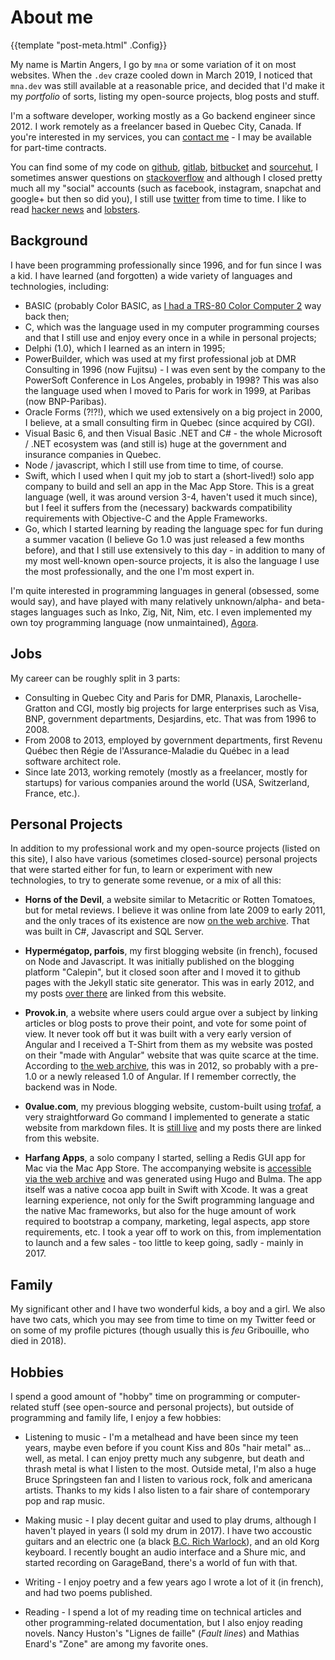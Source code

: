 # About me

{{template "post-meta.html" .Config}}

My name is Martin Angers, I go by `mna` or some variation of it on most websites.
When the `.dev` craze cooled down in March 2019, I noticed that `mna.dev` was still
available at a reasonable price, and decided that I'd make it my *portfolio* of
sorts, listing my open-source projects, blog posts and stuff.

I'm a software developer, working mostly as a Go backend engineer since 2012. I
work remotely as a freelancer based in Quebec City, Canada. If you're interested in
my services, you can [contact me][email] - I may be available for part-time contracts.

You can find some of my code on [github], [gitlab], [bitbucket] and [sourcehut], I
sometimes answer questions on [stackoverflow] and although I closed pretty much
all my "social" accounts (such as facebook, instagram, snapchat and google+ but then
so did you), I still use [twitter] from time to time. I like to read [hacker news][hn]
and [lobsters].

## Background

I have been programming professionally since 1996, and for fun since I was a kid. I
have learned (and forgotten) a wide variety of languages and technologies, including:

* BASIC (probably Color BASIC, as [I had a TRS-80 Color Computer 2][coco2] way back then;
* C, which was the language used in my computer programming courses and that I still use
  and enjoy every once in a while in personal projects;
* Delphi (1.0), which I learned as an intern in 1995;
* PowerBuilder, which was used at my first professional job at DMR Consulting in 1996 (now
  Fujitsu) - I was even sent by the company to the PowerSoft Conference in Los Angeles, probably
  in 1998? This was also the language used when I moved to Paris for work in 1999, at
  Paribas (now BNP-Paribas).
* Oracle Forms (?!?!), which we used extensively on a big project in 2000, I believe, at
  a small consulting firm in Quebec (since acquired by CGI).
* Visual Basic 6, and then Visual Basic .NET and C# - the whole Microsoft / .NET
  ecosystem was (and still is) huge at the government and insurance companies in Quebec.
* Node / javascript, which I still use from time to time, of course.
* Swift, which I used when I quit my job to start a (short-lived!) solo app company to build
  and sell an app in the Mac App Store. This is a great language (well, it was around
  version 3-4, haven't used it much since), but I feel it suffers from the (necessary)
  backwards compatibility requirements with Objective-C and the Apple Frameworks.
* Go, which I started learning by reading the language spec for fun during a summer
  vacation (I believe Go 1.0 was just released a few months before), and that I still use
  extensively to this day - in addition to many of my most well-known open-source projects,
  it is also the language I use the most professionally, and the one I'm most expert in.

I'm quite interested in programming languages in general (obsessed, some would say), and have
played with many relatively unknown/alpha- and beta- stages languages such as Inko, Zig,
Nit, Nim, etc. I even implemented my own toy programming language (now unmaintained), [Agora].

## Jobs

My career can be roughly split in 3 parts:

* Consulting in Quebec City and Paris for DMR, Planaxis, Larochelle-Gratton and CGI,
  mostly big projects for large enterprises such as Visa, BNP, government departments,
  Desjardins, etc. That was from 1996 to 2008.
* From 2008 to 2013, employed by government departments, first Revenu Québec then
  Régie de l'Assurance-Maladie du Québec in a lead software architect role.
* Since late 2013, working remotely (mostly as a freelancer, mostly for startups)
  for various companies around the world (USA, Switzerland, France, etc.).

## Personal Projects

In addition to my professional work and my open-source projects (listed on this site),
I also have various (sometimes closed-source) personal projects that were started either
for fun, to learn or experiment with new technologies, to try to generate some revenue,
or a mix of all this:

* **Horns of the Devil**, a website similar to Metacritic or Rotten Tomatoes, but for
  metal reviews. I believe it was online from late 2009 to early 2011, and the only
  traces of its existence are now [on the web archive][horns]. That was built in C#,
  Javascript and SQL Server.

* **Hypermégatop, parfois**, my first blogging website (in french), focused on Node
  and Javascript. It was initially published on the blogging platform "Calepin", but
  it closed soon after and I moved it to github pages with the Jekyll static site
  generator. This was in early 2012, and my posts [over there][hyper] are linked from this
  website.

* **Provok.in**, a website where users could argue over a subject by linking articles
  or blog posts to prove their point, and vote for some point of view. It never took
  off but it was built with a very early version of Angular and I received a T-Shirt
  from them as my website was posted on their "made with Angular" website that was
  quite scarce at the time. According to [the web archive][provok], this was in 2012,
  so probably with a pre-1.0 or a newly released 1.0 of Angular. If I remember correctly,
  the backend was in Node.

* **0value.com**, my previous blogging website, custom-built using [trofaf], a very
  straightforward Go command I implemented to generate a static website from markdown
  files. It is [still live][0value] and my posts there are linked from this website.

* **Harfang Apps**, a solo company I started, selling a Redis GUI app for Mac
  via the Mac App Store. The accompanying website is [accessible via the web archive][harfang]
  and was generated using Hugo and Bulma. The app itself was a native cocoa app
  built in Swift with Xcode. It was a great learning experience, not only for the
  Swift programming language and the native Mac frameworks, but also for the huge
  amount of work required to bootstrap a company, marketing, legal aspects, app
  store requirements, etc. I took a year off to work on this, from implementation
  to launch and a few sales - too little to keep going, sadly - mainly in 2017.

## Family

My significant other and I have two wonderful kids, a boy and a girl. We also have
two cats, which you may see from time to time on my Twitter feed or on some of my
profile pictures (though usually this is *feu* Gribouille, who died in 2018).

## Hobbies

I spend a good amount of "hobby" time on programming or computer-related stuff
(see open-source and personal projects), but outside of programming and family
life, I enjoy a few hobbies:

* Listening to music - I'm a metalhead and have been since my teen years, maybe
  even before if you count Kiss and 80s "hair metal" as... well, as metal. I can
  enjoy pretty much any subgenre, but death and thrash metal is what I listen to
  the most. Outside metal, I'm also a huge Bruce Springsteen fan and I listen to
  various rock, folk and americana artists. Thanks to my kids I also listen to a
  fair share of contemporary pop and rap music.

* Making music - I play decent guitar and used to play drums, although I haven't
  played in years (I sold my drum in 2017). I have two accoustic guitars and an
  electric one (a black [B.C. Rich Warlock][bcrich]), and an old Korg keyboard.
  I recently bought an audio interface and a Shure mic, and started recording on
  GarageBand, there's a world of fun with that.

* Writing - I enjoy poetry and a few years ago I wrote a lot of it (in french),
  and had two poems published.

* Reading - I spend a lot of my reading time on technical articles and other
  programming-related documentation, but I also enjoy reading novels. Nancy
  Huston's "Lignes de faille" (*Fault lines*) and Mathias Enard's "Zone" are
  among my favorite ones.

[email]: mailto:{{.Vars.Email}}
[coco2]: https://twitter.com/___mna___/status/813406732697423872
[agora]: https://github.com/mna/agora
[github]: https://github.com/mna
[gitlab]: https://gitlab.com/___mna___?nav_source=navbar
[bitbucket]: https://bitbucket.org/___mna___/
[sourcehut]: https://git.sr.ht/~mna/
[stackoverflow]: https://stackoverflow.com/users/1094941/mna
[twitter]: https://twitter.com/___mna___
[hn]: https://news.ycombinator.com/
[lobsters]: https://lobste.rs/
[horns]: https://web.archive.org/web/20101115125910/http://hornsofthedevil.com/
[provok]: https://web.archive.org/web/20120824135414/http://provok.in/
[harfang]: https://web.archive.org/web/20180104180953/http://harfangapps.com/
[0value]: https://www.0value.com/
[trofaf]: https://github.com/mna/trofaf
[hyper]: http://hypermegatop.github.io/
[bcrich]: https://en.wikipedia.org/wiki/B.C._Rich_Warlock
